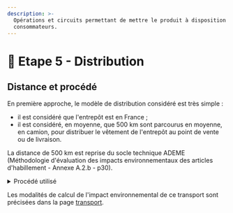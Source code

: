 ```yaml
---
description: >-
  Opérations et circuits permettant de mettre le produit à disposition des
  consommateurs.
---
```


# 🚚 Etape 5 - Distribution

## Distance et procédé

En première approche, le modèle de distribution considéré est très simple :

* il est considéré que l'entrepôt est en France ;
* il est considéré, en moyenne, que 500 km sont parcourus en moyenne, en camion, pour distribuer le vêtement de l'entrepôt au point de vente ou de livraison.

La distance de 500 km est reprise du socle technique ADEME (Méthodologie d'évaluation des impacts environnementaux des articles d'habillement - Annexe A.2.b - p30).

<details>

<summary>Procédé utilisé</summary>

Un unique procédé issu de la Base Impacts est considéré pour modéliser la distribution, de l'entrepôt au point de vente ou de livraison. Ce procédé a vocation à être remplacé par un procédé Ecoinvent.



Procédé Base Impacts&#x20;

* Nom = Transport en camion non spécifié France (dont parc, utilisation et infrastructure) (50%) \[tkm], FR
* UUID = f49b27fa-f22e-c6e1-ab4b-e9f873e2e648

</details>

Les modalités de calcul de l'impact environnemental de ce transport sont précisées dans la page [transport](transport.md).

